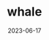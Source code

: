 ---
title: "whale"
cc-type: mammal
date: 2023-06-17
hashtag: whale
tags:
  - Mammal
  - Animal
type-of:
  - Mammal
---